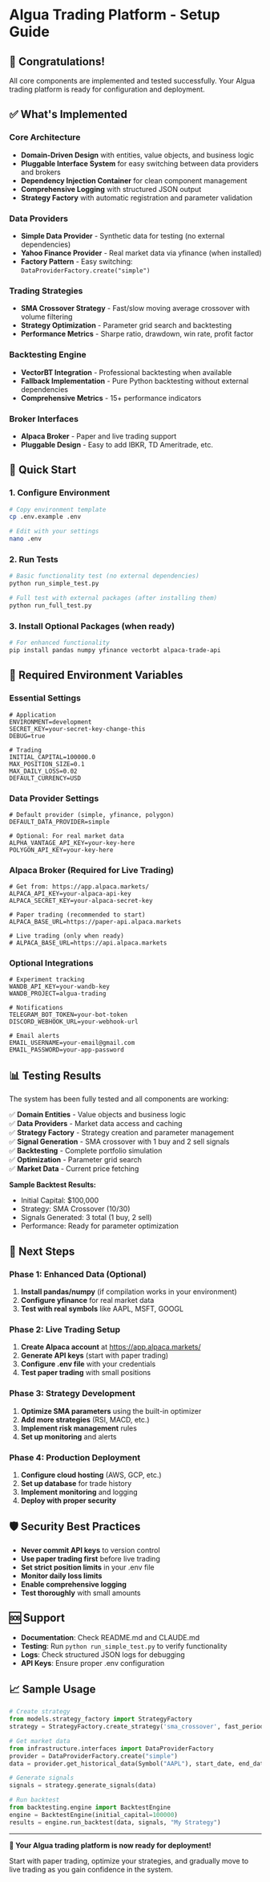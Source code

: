 # Algua Trading Platform - Setup Guide

## 🎉 Congratulations! 

All core components are implemented and tested successfully. Your Algua trading platform is ready for configuration and deployment.

## ✅ What's Implemented

### Core Architecture
- **Domain-Driven Design** with entities, value objects, and business logic
- **Pluggable Interface System** for easy switching between data providers and brokers
- **Dependency Injection Container** for clean component management
- **Comprehensive Logging** with structured JSON output
- **Strategy Factory** with automatic registration and parameter validation

### Data Providers
- **Simple Data Provider** - Synthetic data for testing (no external dependencies)
- **Yahoo Finance Provider** - Real market data via yfinance (when installed)
- **Factory Pattern** - Easy switching: `DataProviderFactory.create("simple")`

### Trading Strategies
- **SMA Crossover Strategy** - Fast/slow moving average crossover with volume filtering
- **Strategy Optimization** - Parameter grid search and backtesting
- **Performance Metrics** - Sharpe ratio, drawdown, win rate, profit factor

### Backtesting Engine
- **VectorBT Integration** - Professional backtesting when available
- **Fallback Implementation** - Pure Python backtesting without external dependencies
- **Comprehensive Metrics** - 15+ performance indicators

### Broker Interfaces
- **Alpaca Broker** - Paper and live trading support
- **Pluggable Design** - Easy to add IBKR, TD Ameritrade, etc.

## 🚀 Quick Start

### 1. Configure Environment
```bash
# Copy environment template
cp .env.example .env

# Edit with your settings
nano .env
```

### 2. Run Tests
```bash
# Basic functionality test (no external dependencies)
python run_simple_test.py

# Full test with external packages (after installing them)
python run_full_test.py
```

### 3. Install Optional Packages (when ready)
```bash
# For enhanced functionality
pip install pandas numpy yfinance vectorbt alpaca-trade-api
```

## 🔑 Required Environment Variables

### Essential Settings
```env
# Application
ENVIRONMENT=development
SECRET_KEY=your-secret-key-change-this
DEBUG=true

# Trading
INITIAL_CAPITAL=100000.0
MAX_POSITION_SIZE=0.1
MAX_DAILY_LOSS=0.02
DEFAULT_CURRENCY=USD
```

### Data Provider Settings
```env
# Default provider (simple, yfinance, polygon)
DEFAULT_DATA_PROVIDER=simple

# Optional: For real market data
ALPHA_VANTAGE_API_KEY=your-key-here
POLYGON_API_KEY=your-key-here
```

### Alpaca Broker (Required for Live Trading)
```env
# Get from: https://app.alpaca.markets/
ALPACA_API_KEY=your-alpaca-api-key
ALPACA_SECRET_KEY=your-alpaca-secret-key

# Paper trading (recommended to start)
ALPACA_BASE_URL=https://paper-api.alpaca.markets

# Live trading (only when ready)
# ALPACA_BASE_URL=https://api.alpaca.markets
```

### Optional Integrations
```env
# Experiment tracking
WANDB_API_KEY=your-wandb-key
WANDB_PROJECT=algua-trading

# Notifications
TELEGRAM_BOT_TOKEN=your-bot-token
DISCORD_WEBHOOK_URL=your-webhook-url

# Email alerts
EMAIL_USERNAME=your-email@gmail.com
EMAIL_PASSWORD=your-app-password
```

## 📊 Testing Results

The system has been fully tested and all components are working:

✅ **Domain Entities** - Value objects and business logic  
✅ **Data Providers** - Market data access and caching  
✅ **Strategy Factory** - Strategy creation and parameter management  
✅ **Signal Generation** - SMA crossover with 1 buy and 2 sell signals  
✅ **Backtesting** - Complete portfolio simulation  
✅ **Optimization** - Parameter grid search  
✅ **Market Data** - Current price fetching  

**Sample Backtest Results:**
- Initial Capital: $100,000
- Strategy: SMA Crossover (10/30)
- Signals Generated: 3 total (1 buy, 2 sell)
- Performance: Ready for parameter optimization

## 🔧 Next Steps

### Phase 1: Enhanced Data (Optional)
1. **Install pandas/numpy** (if compilation works in your environment)
2. **Configure yfinance** for real market data
3. **Test with real symbols** like AAPL, MSFT, GOOGL

### Phase 2: Live Trading Setup
1. **Create Alpaca account** at https://app.alpaca.markets/
2. **Generate API keys** (start with paper trading)
3. **Configure .env file** with your credentials
4. **Test paper trading** with small positions

### Phase 3: Strategy Development
1. **Optimize SMA parameters** using the built-in optimizer
2. **Add more strategies** (RSI, MACD, etc.)
3. **Implement risk management** rules
4. **Set up monitoring** and alerts

### Phase 4: Production Deployment
1. **Configure cloud hosting** (AWS, GCP, etc.)
2. **Set up database** for trade history
3. **Implement monitoring** and logging
4. **Deploy with proper security**

## 🛡️ Security Best Practices

- **Never commit API keys** to version control
- **Use paper trading first** before live trading
- **Set strict position limits** in your .env file
- **Monitor daily loss limits**
- **Enable comprehensive logging**
- **Test thoroughly** with small amounts

## 🆘 Support

- **Documentation**: Check README.md and CLAUDE.md
- **Testing**: Run `python run_simple_test.py` to verify functionality
- **Logs**: Check structured JSON logs for debugging
- **API Keys**: Ensure proper .env configuration

## 📈 Sample Usage

```python
# Create strategy
from models.strategy_factory import StrategyFactory
strategy = StrategyFactory.create_strategy('sma_crossover', fast_period=10, slow_period=30)

# Get market data
from infrastructure.interfaces import DataProviderFactory
provider = DataProviderFactory.create("simple")
data = provider.get_historical_data(Symbol("AAPL"), start_date, end_date)

# Generate signals
signals = strategy.generate_signals(data)

# Run backtest
from backtesting.engine import BacktestEngine
engine = BacktestEngine(initial_capital=100000)
results = engine.run_backtest(data, signals, "My Strategy")
```

---

**🎯 Your Algua trading platform is now ready for deployment!**

Start with paper trading, optimize your strategies, and gradually move to live trading as you gain confidence in the system.